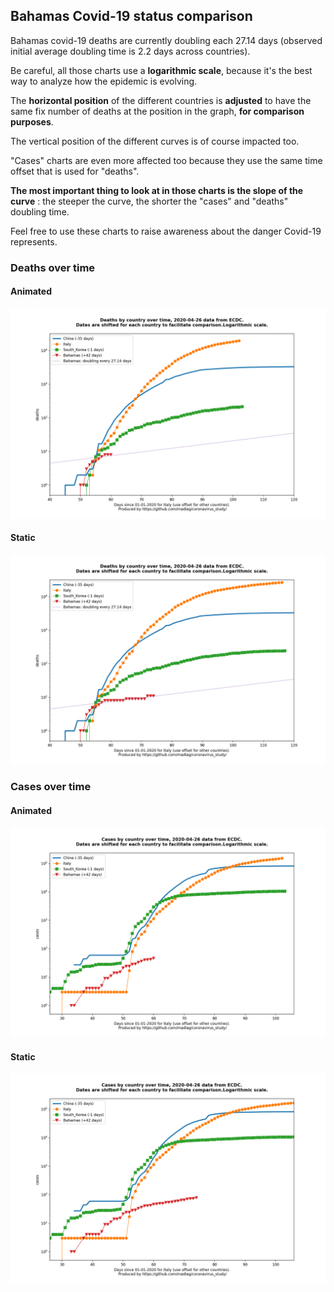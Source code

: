 ## Bahamas Covid-19 status comparison 

Bahamas covid-19 deaths are currently doubling each 27.14 days (observed initial average doubling time is 2.2 days across countries).



Be careful, all those charts use a **logarithmic scale**, because it's the best way to analyze how the epidemic is evolving.
 
The **horizontal position** of the different countries is **adjusted** to have the same fix number of deaths at the position in the graph, **for comparison purposes**.

The vertical position of the different curves is of course impacted too.

"Cases" charts are even more affected too because they use the same time offset that is used for "deaths".

**The most important thing to look at in those charts is the slope of the curve** : the steeper the curve, the shorter the "cases" and "deaths" doubling time.

Feel free to use these charts to raise awareness about the danger Covid-19 represents. 


 
### Deaths over time
 
#### Animated
![Bahamas covid-19 deaths animated chart](https://raw.githubusercontent.com/madlag/coronavirus_study/master/notebooks/graphs/2020-04-26/countries/Bahamas/2020-04-26_Bahamas_deaths.gif "Bahamas covid-19 deaths animated chart")   
 
#### Static
![Bahamas covid-19 deaths static chart](https://raw.githubusercontent.com/madlag/coronavirus_study/master/notebooks/graphs/2020-04-26/countries/Bahamas/2020-04-26_Bahamas_deaths.png "Bahamas covid-19 deaths static chart")   

 
### Cases over time
 
#### Animated
![Bahamas covid-19 cases animated chart](https://raw.githubusercontent.com/madlag/coronavirus_study/master/notebooks/graphs/2020-04-26/countries/Bahamas/2020-04-26_Bahamas_cases.gif "Bahamas covid-19 cases animated chart")   
 
#### Static
![Bahamas covid-19 cases static chart](https://raw.githubusercontent.com/madlag/coronavirus_study/master/notebooks/graphs/2020-04-26/countries/Bahamas/2020-04-26_Bahamas_cases.png "Bahamas covid-19 cases static chart")   

